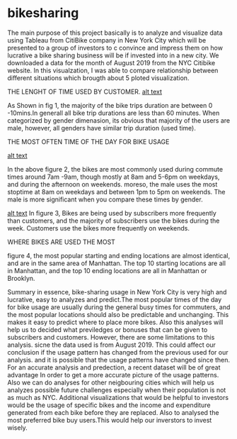 # bikesharing
The main  purpose of this project basically  is to  analyze and visualize data using Tableau from CitiBike company in New York City which will be presented to a group of investors to c convince and impress them on how lucrative a bike sharing business will be if invested into in a new city. We downloaded a data for the month of August 2019  from the NYC Citibike website. In this visualzation, I was able to compare relationship between different situations which brougth about 5 ploted visualization.

THE LENGHT OF TIME USED BY CUSTOMER.
[alt text](https://github.com/DeloxyAdeola/bikesharing/blob/main/fig%201.png) 

As Shown in fig 1, the majority of the bike trips duration are between 0 -10mins.In generall all bike trip durations are less than 60 minutes. When categorized by gender dimenasion, its obvious that majority of the users are male, however, all genders have similar trip duration (used time). 

THE MOST OFTEN TIME OF THE DAY FOR BIKE USAGE

[alt text](https://github.com/DeloxyAdeola/bikesharing/blob/main/fig%202.png) 

In the above figure 2, the bikes are most commonly used during commute times around 7am -9am, though mostly at 8am and 5-6pm on weekdays, and during the afternoon on weekends. moreso, the male uses the most stoptime at 8am on weekdays and between 1pm to 5pm on weekends. The male is more significant when you compare these times by gender. 

[alt text](https://github.com/DeloxyAdeola/bikesharing/blob/main/fig%202.png) 
In figure 3, Bikes are being used by subscribers  more frequently than customers, and the majority of subscribers use the bikes during the week. Customers use the bikes more frequently on weekends.


WHERE BIKES ARE USED THE MOST 

figure 4, the most popular starting and ending locations are almost identical, and are in the same area of Manhattan. The top 10 starting locations are all in Manhattan, and the top 10 ending locations are all in Manhattan or Brooklyn.


Summary
in essence, bike-sharing usage in New York City is very high and lucrative, easy to analyzes and predict.The most popular times of the day for bike usage are usually during the general busy times for commuters, and the most popular locations should also be predictable and unchanging. This makes it easy to predict where to place more bikes. Also this analyses will help us to decided what previledges or bonuses that can be given to subscribers and customers.  However, there are some limitations to this analysis. sicne the data used is from August 2019. This could affect our conclusion if the usage pattern has changed from the previous used for our analysis. and it is possible that the usage patterns have changed since then. For an accurate analysis and predection, a recent dataset will be of great advantage In order to get a more accurate picture of the usage patterns. Also we can do analyses for other neigbouring cities which will help us analyzes possible future challenges especially when their population is not as much as NYC. Additional visualizations that would be helpful to investors would be the usage of specific bikes and the income and expenditure generated from each bike before they are replaced. Also to analysed the most preferred bike buy users.This would help our inverstors to invest wisely. 
